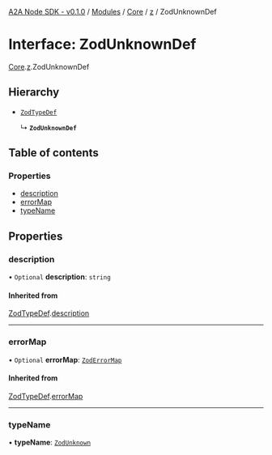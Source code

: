 [A2A Node SDK - v0.1.0](../README.md) / [Modules](../modules.md) / [Core](../modules/Core.md) / [z](../modules/Core.z.md) / ZodUnknownDef

# Interface: ZodUnknownDef

[Core](../modules/Core.md).[z](../modules/Core.z.md).ZodUnknownDef

## Hierarchy

- [`ZodTypeDef`](Core.z.ZodTypeDef.md)

  ↳ **`ZodUnknownDef`**

## Table of contents

### Properties

- [description](Core.z.ZodUnknownDef.md#description)
- [errorMap](Core.z.ZodUnknownDef.md#errormap)
- [typeName](Core.z.ZodUnknownDef.md#typename)

## Properties

### description

• `Optional` **description**: `string`

#### Inherited from

[ZodTypeDef](Core.z.ZodTypeDef.md).[description](Core.z.ZodTypeDef.md#description)

___

### errorMap

• `Optional` **errorMap**: [`ZodErrorMap`](../modules/Core.z.md#zoderrormap)

#### Inherited from

[ZodTypeDef](Core.z.ZodTypeDef.md).[errorMap](Core.z.ZodTypeDef.md#errormap)

___

### typeName

• **typeName**: [`ZodUnknown`](../enums/Core.z.ZodFirstPartyTypeKind.md#zodunknown)
